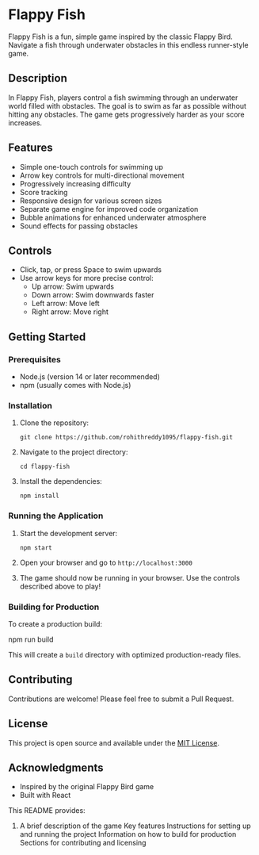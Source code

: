 # Flappy Fish

Flappy Fish is a fun, simple game inspired by the classic Flappy Bird. Navigate a fish through underwater obstacles in this endless runner-style game.

## Description

In Flappy Fish, players control a fish swimming through an underwater world filled with obstacles. The goal is to swim as far as possible without hitting any obstacles. The game gets progressively harder as your score increases.

## Features

- Simple one-touch controls for swimming up
- Arrow key controls for multi-directional movement
- Progressively increasing difficulty
- Score tracking
- Responsive design for various screen sizes
- Separate game engine for improved code organization
- Bubble animations for enhanced underwater atmosphere
- Sound effects for passing obstacles

## Controls

- Click, tap, or press Space to swim upwards
- Use arrow keys for more precise control:
  - Up arrow: Swim upwards
  - Down arrow: Swim downwards faster
  - Left arrow: Move left
  - Right arrow: Move right

## Getting Started

### Prerequisites

- Node.js (version 14 or later recommended)
- npm (usually comes with Node.js)

### Installation

1. Clone the repository:
   ```
   git clone https://github.com/rohithreddy1095/flappy-fish.git
   ```

2. Navigate to the project directory:
   ```
   cd flappy-fish
   ```

3. Install the dependencies:
   ```
   npm install
   ```

### Running the Application

1. Start the development server:
   ```
   npm start
   ```

2. Open your browser and go to `http://localhost:3000`

3. The game should now be running in your browser. Use the controls described above to play!

### Building for Production

To create a production build:


npm run build

This will create a `build` directory with optimized production-ready files.

## Contributing

Contributions are welcome! Please feel free to submit a Pull Request.

## License

This project is open source and available under the [MIT License](LICENSE).

## Acknowledgments

- Inspired by the original Flappy Bird game
- Built with React

This README provides:
1. A brief description of the game
Key features
Instructions for setting up and running the project
Information on how to build for production
Sections for contributing and licensing